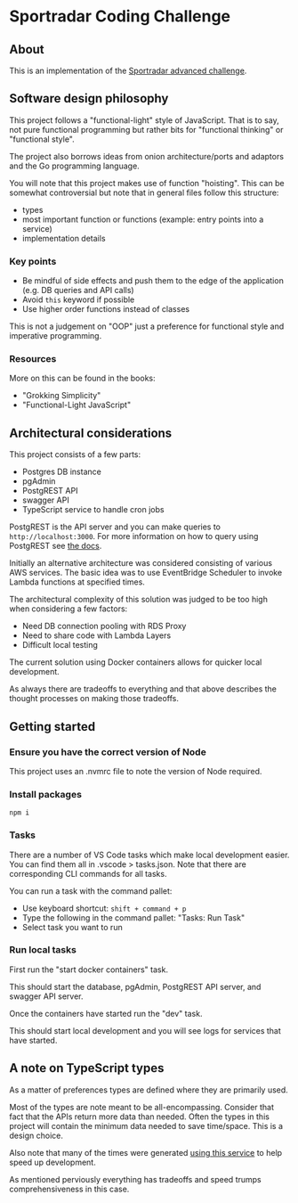 # Sportradar Coding Challenge

## About

This is an implementation of the [Sportradar advanced challenge](https://github.com/sportradarus/sportradar-advanced-challenge).

## Software design philosophy

This project follows a "functional-light" style of JavaScript. That is to say, not pure functional programming but rather bits for "functional thinking" or "functional style".

The project also borrows ideas from onion architecture/ports and adaptors and the Go programming language.

You will note that this project makes use of function "hoisting". This can be somewhat controversial but note that in general files follow this structure:

- types
- most important function or functions (example: entry points into a service)
- implementation details

### Key points

- Be mindful of side effects and push them to the edge of the application (e.g. DB queries and API calls)
- Avoid `this` keyword if possible
- Use higher order functions instead of classes

This is not a judgement on "OOP" just a preference for functional style and imperative programming.

### Resources

More on this can be found in the books:

- "Grokking Simplicity"
- "Functional-Light JavaScript"

## Architectural considerations

This project consists of a few parts:

- Postgres DB instance
- pgAdmin
- PostgREST API
- swagger API
- TypeScript service to handle cron jobs

PostgREST is the API server and you can make queries to `http://localhost:3000`.
For more information on how to query using PostgREST see [the docs](https://postgrest.org/en/stable/api.html#tables-and-views).

Initially an alternative architecture was considered consisting of various AWS services.
The basic idea was to use EventBridge Scheduler to invoke Lambda functions at specified times.

The architectural complexity of this solution was judged to be too high when considering a few factors:

- Need DB connection pooling with RDS Proxy
- Need to share code with Lambda Layers
- Difficult local testing

The current solution using Docker containers allows for quicker local development.

As always there are tradeoffs to everything and that above describes the thought processes on making those tradeoffs.

## Getting started

### Ensure you have the correct version of Node

This project uses an .nvmrc file to note the version of Node required.

### Install packages

`npm i`

### Tasks

There are a number of VS Code tasks which make local development easier. You can find them all in .vscode > tasks.json. Note that there are corresponding CLI commands for all tasks.

You can run a task with the command pallet:

- Use keyboard shortcut: `shift + command + p`
- Type the following in the command pallet: "Tasks: Run Task"
- Select task you want to run

### Run local tasks

First run the "start docker containers" task.

This should start the database, pgAdmin, PostgREST API server, and swagger API server.

Once the containers have started run the "dev" task.

This should start local development and you will see logs for services that have started.

## A note on TypeScript types

As a matter of preferences types are defined where they are primarily used.

Most of the types are note meant to be all-encompassing. Consider that fact that the APIs return more data than needed.
Often the types in this project will contain the minimum data needed to save time/space. This is a design choice.

Also note that many of the times were generated [using this service](https://app.quicktype.io/?l=ts) to help speed up development.

As mentioned perviously everything has tradeoffs and speed trumps comprehensiveness in this case.
